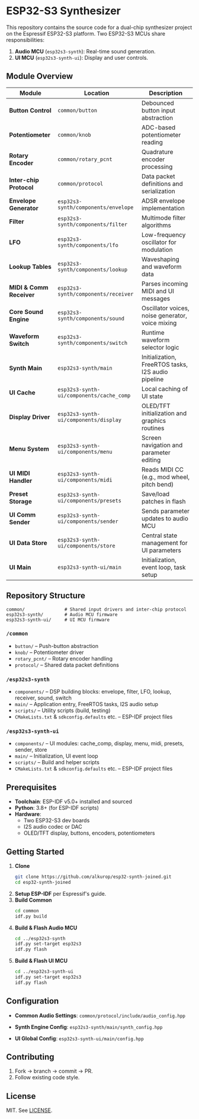 # ESP32-S3 Synthesizer

This repository contains the source code for a dual-chip synthesizer project on the Espressif ESP32-S3 platform. Two ESP32-S3 MCUs share responsibilities:

1. **Audio MCU** (`esp32s3-synth`): Real-time sound generation.
2. **UI MCU** (`esp32s3-synth-ui`): Display and user controls.

## Module Overview

| Module                   | Location                                 | Description                                        |
| ------------------------ | ---------------------------------------- | -------------------------------------------------- |
| **Button Control**       | `common/button`                          | Debounced button input abstraction                 |
| **Potentiometer**        | `common/knob`                            | ADC-based potentiometer reading                    |
| **Rotary Encoder**       | `common/rotary_pcnt`                     | Quadrature encoder processing                      |
| **Inter-chip Protocol**  | `common/protocol`                        | Data packet definitions and serialization          |
| **Envelope Generator**   | `esp32s3-synth/components/envelope`      | ADSR envelope implementation                       |
| **Filter**               | `esp32s3-synth/components/filter`        | Multimode filter algorithms                        |
| **LFO**                  | `esp32s3-synth/components/lfo`           | Low-frequency oscillator for modulation            |
| **Lookup Tables**        | `esp32s3-synth/components/lookup`        | Waveshaping and waveform data                      |
| **MIDI & Comm Receiver** | `esp32s3-synth/components/receiver`      | Parses incoming MIDI and UI messages               |
| **Core Sound Engine**    | `esp32s3-synth/components/sound`         | Oscillator voices, noise generator, voice mixing   |
| **Waveform Switch**      | `esp32s3-synth/components/switch`        | Runtime waveform selector logic                    |
| **Synth Main**           | `esp32s3-synth/main`                     | Initialization, FreeRTOS tasks, I2S audio pipeline |
| **UI Cache**             | `esp32s3-synth-ui/components/cache_comp` | Local caching of UI state                          |
| **Display Driver**       | `esp32s3-synth-ui/components/display`    | OLED/TFT initialization and graphics routines      |
| **Menu System**          | `esp32s3-synth-ui/components/menu`       | Screen navigation and parameter editing            |
| **UI MIDI Handler**      | `esp32s3-synth-ui/components/midi`       | Reads MIDI CC (e.g., mod wheel, pitch bend)        |
| **Preset Storage**       | `esp32s3-synth-ui/components/presets`    | Save/load patches in flash                         |
| **UI Comm Sender**       | `esp32s3-synth-ui/components/sender`     | Sends parameter updates to audio MCU               |
| **UI Data Store**        | `esp32s3-synth-ui/components/store`      | Central state management for UI parameters         |
| **UI Main**              | `esp32s3-synth-ui/main`                  | Initialization, event loop, task setup             |

## Repository Structure

```
common/               # Shared input drivers and inter-chip protocol
esp32s3-synth/        # Audio MCU firmware
esp32s3-synth-ui/     # UI MCU firmware
```

### `/common`

- `button/`       – Push-button abstraction
- `knob/`         – Potentiometer driver
- `rotary_pcnt/`  – Rotary encoder handling
- `protocol/`     – Shared data packet definitions

### `/esp32s3-synth`

- `components/`   – DSP building blocks: envelope, filter, LFO, lookup, receiver, sound, switch
- `main/`         – Application entry, FreeRTOS tasks, I2S audio setup
- `scripts/`      – Utility scripts (build, testing)
- `CMakeLists.txt` & `sdkconfig.defaults` etc. – ESP-IDF project files

### `/esp32s3-synth-ui`

- `components/`   – UI modules: cache\_comp, display, menu, midi, presets, sender, store
- `main/`         – Initialization, UI event loop
- `scripts/`      – Build and helper scripts
- `CMakeLists.txt` & `sdkconfig.defaults` etc. – ESP-IDF project files

## Prerequisites

- **Toolchain**: ESP-IDF v5.0+ installed and sourced
- **Python**: 3.8+ (for ESP-IDF scripts)
- **Hardware**:
  - Two ESP32-S3 dev boards
  - I2S audio codec or DAC
  - OLED/TFT display, buttons, encoders, potentiometers

## Getting Started

1. **Clone**
   ```bash
   git clone https://github.com/alkurop/esp32-synth-joined.git
   cd esp32-synth-joined
   ```
2. **Setup ESP-IDF** per Espressif's guide.
3. **Build Common**
   ```bash
   cd common
   idf.py build
   ```
4. **Build & Flash Audio MCU**
   ```bash
   cd ../esp32s3-synth
   idf.py set-target esp32s3
   idf.py flash
   ```
5. **Build & Flash UI MCU**
   ```bash
   cd ../esp32s3-synth-ui
   idf.py set-target esp32s3
   idf.py flash
   ```
 
## Configuration

- **Common Audio Settings**: `common/protocol/include/audio_config.hpp`

- **Synth Engine Config**: `esp32s3-synth/main/synth_config.hpp`

- **UI Global Config**: `esp32s3-synth-ui/main/config.hpp`


## Contributing

1. Fork → branch → commit → PR.
2. Follow existing code style.

## License

MIT. See [LICENSE](./LICENSE).

